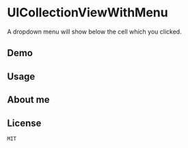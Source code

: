UICollectionViewWithMenu
===

A dropdown menu will show below the cell which you clicked.

Demo
---

Usage
---

About me
---

License
---

    MIT
